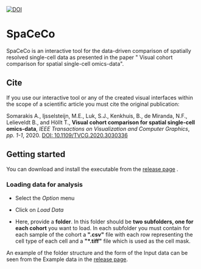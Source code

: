 [![DOI](https://zenodo.org/badge/DOI/10.5281/zenodo.3885814.svg)](https://doi.org/10.5281/zenodo.3885814)

# SpaCeCo
SpaCeCo is an interactive tool for the data-driven comparison of spatially resolved single-cell data  as presented in the paper " Visual cohort comparison for spatial single-cell omics-data".

## Cite 

If you use our interactive tool or any of the created visual interfaces within the scope of a scientific article you must cite the original publication:

Somarakis A., Ijsselsteijn, M.E., Luk, S.J., Kenkhuis, B., de Miranda, N.F., Lelieveldt B., and Höllt T., __Visual cohort comparison for spatial single-cell omics-data__, _IEEE Transactions on Visualization and Computer Graphics_, _pp. 1-1_, 2020. [DOI: 10.1109/TVCG.2020.3030336](https://dx.doi.org/10.1109/TVCG.2020.3030336)

## Getting started

You can download and install the executable from the [release page](https://github.com/biovault/SpaCeCo/releases) .

### Loading data for analysis 

* Select the _Option_ menu

* Click on _Load Data_

* Here, provide a **folder**. 
In this folder should be **two subfolders, one for each cohort** you want to load.
In each subfolder you must contain for each sample of the cohort a **"<name>.csv"** file with each row representing the cell type of each cell and a **"*<name>.tiff"** file which is used as the cell mask. 

An example of the folder structure and the form of the Input data can be seen from the Example data in the [release page](https://github.com/biovault/SpaCeCo/releases).
